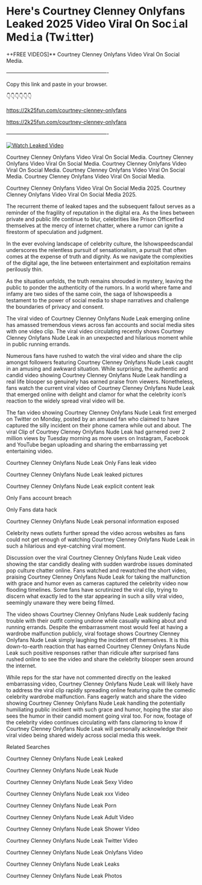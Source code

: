 # Here's Courtney Clenney Onlyfans Leaked 2025 Video Viral On Soc𝚒al Med𝚒a (Tw𝚒tter)

++FREE VIDEOS]** Courtney Clenney Onlyfans Video Viral On Social Media.

———————————————————-

Copy this link and paste in your browser.

👇👇👇👇👇👇

https://2k25fun.com/courtney-clenney-onlyfans

https://2k25fun.com/courtney-clenney-onlyfans

———————————————————-

[![Watch Leaked Video](https://miro.medium.com/v2/resize:fit:828/format:webp/1*cilzJN44JGOrTw9NJCrNHA.gif "Watch Leaked Video")](https://2k25fun.com/courtney-clenney-onlyfans)

Courtney Clenney Onlyfans Video Viral On Social Media. Courtney Clenney Onlyfans Video Viral On Social Media. Courtney Clenney Onlyfans Video Viral On Social Media. Courtney Clenney Onlyfans Video Viral On Social Media. Courtney Clenney Onlyfans Video Viral On Social Media.

Courtney Clenney Onlyfans Video Viral On Social Media 2025. Courtney Clenney Onlyfans Video Viral On Social Media 2025.

The recurrent theme of leaked tapes and the subsequent fallout serves as a reminder of the fragility of reputation in the digital era. As the lines between private and public life continue to blur, celebrities like Prison Officerfind themselves at the mercy of internet chatter, where a rumor can ignite a firestorm of speculation and judgment.

In the ever evolving landscape of celebrity culture, the Ishowspeedscandal underscores the relentless pursuit of sensationalism, a pursuit that often comes at the expense of truth and dignity. As we navigate the complexities of the digital age, the line between entertainment and exploitation remains perilously thin.

As the situation unfolds, the truth remains shrouded in mystery, leaving the public to ponder the authenticity of the rumors. In a world where fame and infamy are two sides of the same coin, the saga of Ishowspeedis a testament to the power of social media to shape narratives and challenge the boundaries of privacy and consent.

The viral video of Courtney Clenney Onlyfans Nude Leak emerging online has amassed tremendous views across fan accounts and social media sites with one video clip. The viral video circulating recently shows Courtney Clenney Onlyfans Nude Leak in an unexpected and hilarious moment while in public running errands.

Numerous fans have rushed to watch the viral video and share the clip amongst followers featuring Courtney Clenney Onlyfans Nude Leak caught in an amusing and awkward situation. While surprising, the authentic and candid video showing Courtney Clenney Onlyfans Nude Leak handling a real life blooper so genuinely has earned praise from viewers. Nonetheless, fans watch the current viral video of Courtney Clenney Onlyfans Nude Leak that emerged online with delight and clamor for what the celebrity icon’s reaction to the widely spread viral video will be.

The fan video showing Courtney Clenney Onlyfans Nude Leak first emerged on Twitter on Monday, posted by an amused fan who claimed to have captured the silly incident on their phone camera while out and about. The viral Clip of Courtney Clenney Onlyfans Nude Leak had garnered over 2 million views by Tuesday morning as more users on Instagram, Facebook and YouTube began uploading and sharing the embarrassing yet entertaining video.

Courtney Clenney Onlyfans Nude Leak Only Fans leak video

Courtney Clenney Onlyfans Nude Leak leaked pictures

Courtney Clenney Onlyfans Nude Leak explicit content leak

Only Fans account breach

Only Fans data hack

Courtney Clenney Onlyfans Nude Leak personal information exposed

Celebrity news outlets further spread the video across websites as fans could not get enough of watching Courtney Clenney Onlyfans Nude Leak in such a hilarious and eye-catching viral moment.

Discussion over the viral Courtney Clenney Onlyfans Nude Leak video showing the star candidly dealing with sudden wardrobe issues dominated pop culture chatter online. Fans watched and rewatched the short video, praising Courtney Clenney Onlyfans Nude Leak for taking the malfunction with grace and humor even as cameras captured the celebrity video now flooding timelines. Some fans have scrutinized the viral clip, trying to discern what exactly led to the star appearing in such a silly viral video, seemingly unaware they were being filmed.

The video shows Courtney Clenney Onlyfans Nude Leak suddenly facing trouble with their outfit coming undone while casually walking about and running errands. Despite the embarrassment most would feel at having a wardrobe malfunction publicly, viral footage shows Courtney Clenney Onlyfans Nude Leak simply laughing the incident off themselves. It is this down-to-earth reaction that has earned Courtney Clenney Onlyfans Nude Leak such positive responses rather than ridicule after surprised fans rushed online to see the video and share the celebrity blooper seen around the internet.

While reps for the star have not commented directly on the leaked embarrassing video, Courtney Clenney Onlyfans Nude Leak will likely have to address the viral clip rapidly spreading online featuring quite the comedic celebrity wardrobe malfunction. Fans eagerly watch and share the video showing Courtney Clenney Onlyfans Nude Leak handling the potentially humiliating public incident with such grace and humor, hoping the star also sees the humor in their candid moment going viral too. For now, footage of the celebrity video continues circulating with fans clamoring to know if Courtney Clenney Onlyfans Nude Leak will personally acknowledge their viral video being shared widely across social media this week.

Related Searches

Courtney Clenney Onlyfans Nude Leak Leaked

Courtney Clenney Onlyfans Nude Leak Nude

Courtney Clenney Onlyfans Nude Leak Sexy Video

Courtney Clenney Onlyfans Nude Leak xxx Video

Courtney Clenney Onlyfans Nude Leak Porn

Courtney Clenney Onlyfans Nude Leak Adult Video

Courtney Clenney Onlyfans Nude Leak Shower Video

Courtney Clenney Onlyfans Nude Leak Twitter Video

Courtney Clenney Onlyfans Nude Leak Onlyfans Video

Courtney Clenney Onlyfans Nude Leak Leaks

Courtney Clenney Onlyfans Nude Leak Photos